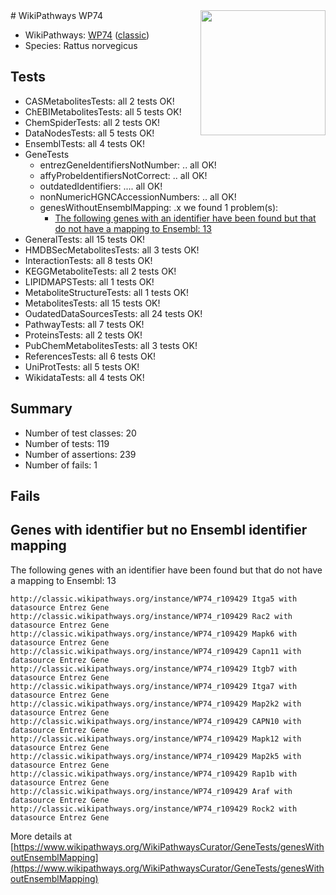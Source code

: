 <img style="float: right; width: 200px" src="https://upload.wikimedia.org/wikipedia/commons/thumb/8/83/Wplogo_with_text_500.png/640px-Wplogo_with_text_500.png" />
# WikiPathways WP74

* WikiPathways: [WP74](https://wikipathways.org/pathways/WP74) ([classic](https://classic.wikipathways.org/instance/WP74))
* Species: Rattus norvegicus
## Tests
* CASMetabolitesTests: all 2 tests OK!
* ChEBIMetabolitesTests: all 5 tests OK!
* ChemSpiderTests: all 2 tests OK!
* DataNodesTests: all 5 tests OK!
* EnsemblTests: all 4 tests OK!
* GeneTests
    * entrezGeneIdentifiersNotNumber: .. all OK!
    * affyProbeIdentifiersNotCorrect: .. all OK!
    * outdatedIdentifiers: .... all OK!
    * nonNumericHGNCAccessionNumbers: .. all OK!
    * genesWithoutEnsemblMapping: .x we found 1 problem(s):
        * [The following genes with an identifier have been found but that do not have a mapping to Ensembl: 13](#c4e54310)
* GeneralTests: all 15 tests OK!
* HMDBSecMetabolitesTests: all 3 tests OK!
* InteractionTests: all 8 tests OK!
* KEGGMetaboliteTests: all 2 tests OK!
* LIPIDMAPSTests: all 1 tests OK!
* MetaboliteStructureTests: all 1 tests OK!
* MetabolitesTests: all 15 tests OK!
* OudatedDataSourcesTests: all 24 tests OK!
* PathwayTests: all 7 tests OK!
* ProteinsTests: all 2 tests OK!
* PubChemMetabolitesTests: all 3 tests OK!
* ReferencesTests: all 6 tests OK!
* UniProtTests: all 5 tests OK!
* WikidataTests: all 4 tests OK!


## Summary

* Number of test classes: 20
* Number of tests: 119
* Number of assertions: 239
* Number of fails: 1

## Fails

<a name="c4e54310" />

## Genes with identifier but no Ensembl identifier mapping

The following genes with an identifier have been found but that do not have a mapping to Ensembl: 13
```
http://classic.wikipathways.org/instance/WP74_r109429 Itga5 with datasource Entrez Gene
http://classic.wikipathways.org/instance/WP74_r109429 Rac2 with datasource Entrez Gene
http://classic.wikipathways.org/instance/WP74_r109429 Mapk6 with datasource Entrez Gene
http://classic.wikipathways.org/instance/WP74_r109429 Capn11 with datasource Entrez Gene
http://classic.wikipathways.org/instance/WP74_r109429 Itgb7 with datasource Entrez Gene
http://classic.wikipathways.org/instance/WP74_r109429 Itga7 with datasource Entrez Gene
http://classic.wikipathways.org/instance/WP74_r109429 Map2k2 with datasource Entrez Gene
http://classic.wikipathways.org/instance/WP74_r109429 CAPN10 with datasource Entrez Gene
http://classic.wikipathways.org/instance/WP74_r109429 Mapk12 with datasource Entrez Gene
http://classic.wikipathways.org/instance/WP74_r109429 Map2k5 with datasource Entrez Gene
http://classic.wikipathways.org/instance/WP74_r109429 Rap1b with datasource Entrez Gene
http://classic.wikipathways.org/instance/WP74_r109429 Araf with datasource Entrez Gene
http://classic.wikipathways.org/instance/WP74_r109429 Rock2 with datasource Entrez Gene
```

More details at [https://www.wikipathways.org/WikiPathwaysCurator/GeneTests/genesWithoutEnsemblMapping](https://www.wikipathways.org/WikiPathwaysCurator/GeneTests/genesWithoutEnsemblMapping)

